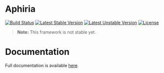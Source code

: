 # Aphiria

[![Build Status](https://travis-ci.com/aphiria/aphiria.svg)](https://travis-ci.com/aphiria/aphiria)
[![Latest Stable Version](https://poser.pugx.org/aphiria/aphiria/v/stable.svg)](https://packagist.org/packages/aphiria/aphiria)
[![Latest Unstable Version](https://poser.pugx.org/aphiria/aphiria/v/unstable.svg)](https://packagist.org/packages/aphiria/aphiria)
[![License](https://poser.pugx.org/aphiria/aphiria/license.svg)](https://packagist.org/packages/aphiria/aphiria)

> **Note:** This framework is not stable yet.

<h1>Documentation</h1>

Full documentation is available <a href="https://github.com/aphiria/docs" target="_blank">here</a>.
